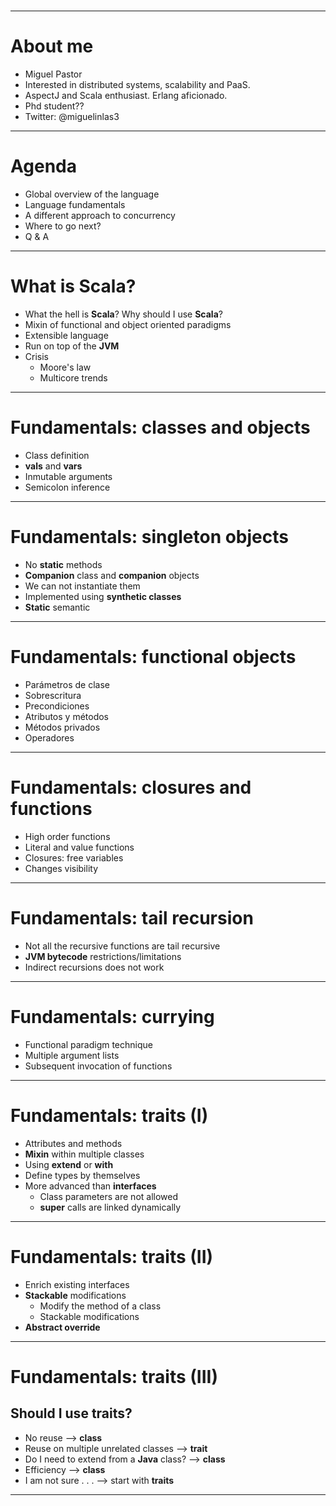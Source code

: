 #

---

About me
==================================
- Miguel Pastor
- Interested in distributed systems, scalability and PaaS.
- AspectJ and Scala enthusiast. Erlang aficionado.
- Phd student??
- Twitter: @miguelinlas3

---

Agenda
======

- Global overview of the language
- Language fundamentals
- A different approach to concurrency
- Where to go next?
- Q & A

---

What is Scala?
========================

- What the hell is __Scala__? Why should I use __Scala__?
- Mixin of functional and object oriented paradigms
- Extensible language
- Run on top of the __JVM__
- Crisis
    - Moore's law
    - Multicore trends

---

Fundamentals: classes and objects
=================================

- Class definition
- __vals__ and __vars__
- Inmutable arguments
- Semicolon inference

---

Fundamentals: singleton objects
=================================

- No __static__ methods
- __Companion__ class and __companion__ objects
- We can not instantiate them
- Implemented using __synthetic classes__
- __Static__ semantic

---

Fundamentals: functional objects
================================

- Parámetros de clase
- Sobrescritura
- Precondiciones
- Atributos y métodos
- Métodos privados
- Operadores

---

Fundamentals: closures and functions
====================================

- High order functions
- Literal and value functions
- Closures: free variables
- Changes visibility

---

Fundamentals: tail recursion
====================================

- Not all the recursive functions are tail recursive
- __JVM bytecode__ restrictions/limitations
- Indirect recursions does not work

---

Fundamentals: currying
====================================

- Functional paradigm technique
- Multiple argument lists
- Subsequent invocation of functions

---

Fundamentals: traits (I)
========================

- Attributes and methods
- __Mixin__ within multiple classes
- Using __extend__ or __with__
- Define types by themselves
- More advanced than __interfaces__
    - Class parameters are not allowed
    - __super__ calls are linked dynamically

---

Fundamentals: traits (II)
=========================

- Enrich existing interfaces
- __Stackable__ modifications
    - Modify the method of a class
    - Stackable modifications
- __Abstract override__

---

Fundamentals: traits (III)
===========================

Should I use __traits__?
-------------------------

- No reuse --> __class__
- Reuse on multiple unrelated classes --> __trait__
- Do I need to extend from a __Java__ class? --> __class__
- Efficiency --> __class__
- I am not sure . . . --> start with __traits__
---
